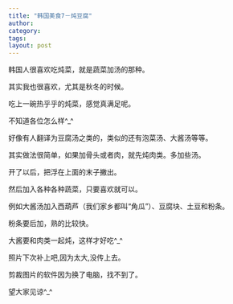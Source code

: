 ```yaml
---
title: "韩国美食7－炖豆腐"
author:
category: 
tags: 
layout: post
---
```

韩国人很喜欢吃炖菜，就是蔬菜加汤的那种。

其实我也很喜欢，尤其是秋冬的时候。

吃上一碗热乎乎的炖菜，感觉真满足呢。

不知道各位怎么样^_^

好像有人翻译为豆腐汤之类的，类似的还有泡菜汤、大酱汤等等。

其实做法很简单，如果加骨头或者肉，就先炖肉类。多加些汤。

开了以后，把浮在上面的末子撇出。

然后加入各种各种蔬菜，只要喜欢就可以。

例如大酱汤加入西葫芦（我们家乡都叫“角瓜”）、豆腐块、土豆和粉条。

粉条要后加，熟的比较快。

大酱要和肉类一起炖，这样才好吃^_^

照片下次补上吧,因为太大,没传上去。

剪裁图片的软件因为换了电脑，找不到了。

望大家见谅^_^

